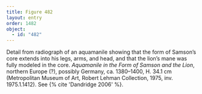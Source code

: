 ```yaml
---
title: Figure 482
layout: entry
order: 1482
object:
  - id: "482"
---
```


Detail from radiograph of an aquamanile showing that the form of Samson’s core extends into his legs, arms, and head, and that the lion’s mane was fully modeled in the core. *Aquamanile in the Form of Samson and the Lion*, northern Europe (?), possibly Germany, ca. 1380–1400, H. 34.1 cm (Metropolitan Museum of Art, Robert Lehman Collection, 1975, inv. 1975.1.1412). See {% cite 'Dandridge 2006' %}.
